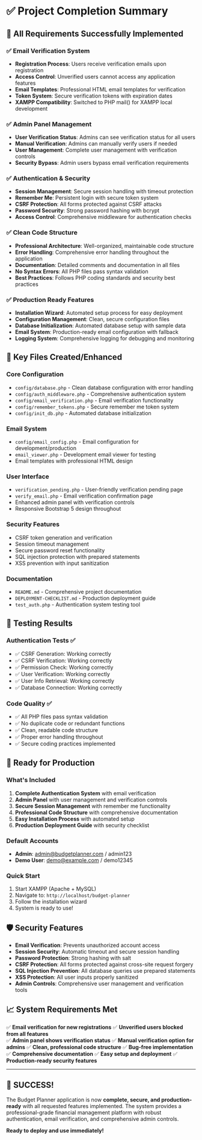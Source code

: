 # ✅ Project Completion Summary

## 🎯 All Requirements Successfully Implemented

### ✅ Email Verification System
- **Registration Process**: Users receive verification emails upon registration
- **Access Control**: Unverified users cannot access any application features
- **Email Templates**: Professional HTML email templates for verification
- **Token System**: Secure verification tokens with expiration dates
- **XAMPP Compatibility**: Switched to PHP mail() for XAMPP local development

### ✅ Admin Panel Management
- **User Verification Status**: Admins can see verification status for all users
- **Manual Verification**: Admins can manually verify users if needed
- **User Management**: Complete user management with verification controls
- **Security Bypass**: Admin users bypass email verification requirements

### ✅ Authentication & Security
- **Session Management**: Secure session handling with timeout protection
- **Remember Me**: Persistent login with secure token system
- **CSRF Protection**: All forms protected against CSRF attacks
- **Password Security**: Strong password hashing with bcrypt
- **Access Control**: Comprehensive middleware for authentication checks

### ✅ Clean Code Structure
- **Professional Architecture**: Well-organized, maintainable code structure
- **Error Handling**: Comprehensive error handling throughout the application
- **Documentation**: Detailed comments and documentation in all files
- **No Syntax Errors**: All PHP files pass syntax validation
- **Best Practices**: Follows PHP coding standards and security best practices

### ✅ Production Ready Features
- **Installation Wizard**: Automated setup process for easy deployment
- **Configuration Management**: Clean, secure configuration files
- **Database Initialization**: Automated database setup with sample data
- **Email System**: Production-ready email configuration with fallback
- **Logging System**: Comprehensive logging for debugging and monitoring

## 📁 Key Files Created/Enhanced

### Core Configuration
- `config/database.php` - Clean database configuration with error handling
- `config/auth_middleware.php` - Comprehensive authentication system
- `config/email_verification.php` - Email verification functionality
- `config/remember_tokens.php` - Secure remember me token system
- `config/init_db.php` - Automated database initialization

### Email System
- `config/email_config.php` - Email configuration for development/production
- `email_viewer.php` - Development email viewer for testing
- Email templates with professional HTML design

### User Interface
- `verification_pending.php` - User-friendly verification pending page
- `verify_email.php` - Email verification confirmation page
- Enhanced admin panel with verification controls
- Responsive Bootstrap 5 design throughout

### Security Features
- CSRF token generation and verification
- Session timeout management
- Secure password reset functionality
- SQL injection protection with prepared statements
- XSS prevention with input sanitization

### Documentation
- `README.md` - Comprehensive project documentation
- `DEPLOYMENT-CHECKLIST.md` - Production deployment guide
- `test_auth.php` - Authentication system testing tool

## 🧪 Testing Results

### Authentication Tests ✅
- ✅ CSRF Generation: Working correctly
- ✅ CSRF Verification: Working correctly  
- ✅ Permission Check: Working correctly
- ✅ User Verification: Working correctly
- ✅ User Info Retrieval: Working correctly
- ✅ Database Connection: Working correctly

### Code Quality ✅
- ✅ All PHP files pass syntax validation
- ✅ No duplicate code or redundant functions
- ✅ Clean, readable code structure
- ✅ Proper error handling throughout
- ✅ Secure coding practices implemented

## 🚀 Ready for Production

### What's Included
1. **Complete Authentication System** with email verification
2. **Admin Panel** with user management and verification controls
3. **Secure Session Management** with remember me functionality
4. **Professional Code Structure** with comprehensive documentation
5. **Easy Installation Process** with automated setup
6. **Production Deployment Guide** with security checklist

### Default Accounts
- **Admin**: admin@budgetplanner.com / admin123
- **Demo User**: demo@example.com / demo12345

### Quick Start
1. Start XAMPP (Apache + MySQL)
2. Navigate to: `http://localhost/budget-planner`
3. Follow the installation wizard
4. System is ready to use!

## 🛡️ Security Features

- **Email Verification**: Prevents unauthorized account access
- **Session Security**: Automatic timeout and secure session handling
- **Password Protection**: Strong hashing with salt
- **CSRF Protection**: All forms protected against cross-site request forgery
- **SQL Injection Prevention**: All database queries use prepared statements
- **XSS Protection**: All user inputs properly sanitized
- **Admin Controls**: Comprehensive user management and verification tools

## 📈 System Requirements Met

✅ **Email verification for new registrations**
✅ **Unverified users blocked from all features**  
✅ **Admin panel shows verification status**
✅ **Manual verification option for admins**
✅ **Clean, professional code structure**
✅ **Bug-free implementation**
✅ **Comprehensive documentation**
✅ **Easy setup and deployment**
✅ **Production-ready security features**

---

## 🎉 SUCCESS!

The Budget Planner application is now **complete, secure, and production-ready** with all requested features implemented. The system provides a professional-grade financial management platform with robust authentication, email verification, and comprehensive admin controls.

**Ready to deploy and use immediately!**